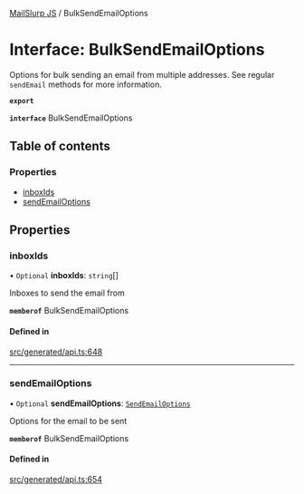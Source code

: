 [MailSlurp JS](../README.md) / BulkSendEmailOptions

# Interface: BulkSendEmailOptions

Options for bulk sending an email from multiple addresses. See regular `sendEmail` methods for more information.

**`export`**

**`interface`** BulkSendEmailOptions

## Table of contents

### Properties

- [inboxIds](BulkSendEmailOptions.md#inboxids)
- [sendEmailOptions](BulkSendEmailOptions.md#sendemailoptions)

## Properties

### inboxIds

• `Optional` **inboxIds**: `string`[]

Inboxes to send the email from

**`memberof`** BulkSendEmailOptions

#### Defined in

[src/generated/api.ts:648](https://github.com/mailslurp/mailslurp-client/blob/1460b4d/src/generated/api.ts#L648)

___

### sendEmailOptions

• `Optional` **sendEmailOptions**: [`SendEmailOptions`](SendEmailOptions.md)

Options for the email to be sent

**`memberof`** BulkSendEmailOptions

#### Defined in

[src/generated/api.ts:654](https://github.com/mailslurp/mailslurp-client/blob/1460b4d/src/generated/api.ts#L654)
